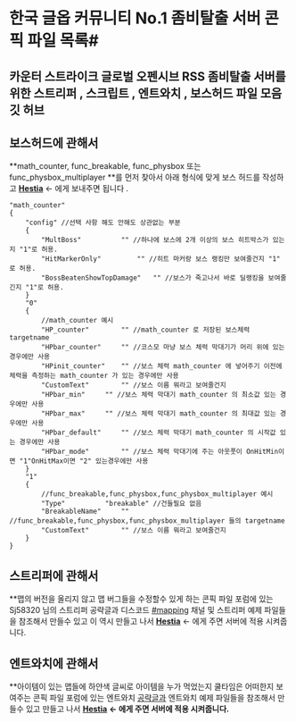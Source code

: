 # 한국 글옵 커뮤니티 No.1 좀비탈출 서버 콘픽 파일 목록#

## 카운터 스트라이크 글로벌 오펜시브 RSS 좀비탈출 서버를 위한 스트리퍼 , 스크립트 , 엔트와치 , 보스허드 파일 모음 깃 허브 

 


## 보스허드에 관해서

**math_counter, func_breakable, func_physbox 또는 func_physbox_multiplayer **를 먼저 찾아서 아래 형식에 맞게 보스 허드를 작성하고 
[**__Hestia__**](https://steamcommunity.com/id/zemghestia/) <- 에게 보내주면 됩니다 .
```
"math_counter"
{
	"config" //선택 사항 해도 안해도 상관없는 부분 
	{
		"MultBoss"			"" //하나에 보스에 2개 이상의 보스 히트박스가 있는지 "1"로 허용.
		"HitMarkerOnly"			"" //히트 마커랑 보스 랭킹만 보여줄건지 "1" 로 허용.
		"BossBeatenShowTopDamage"	"" //보스가 죽고나서 바로 딜랭킹을 보여줄긴지 "1"로 허용.
	}
	"0"
	{
		//math_counter 예시
		"HP_counter"		"" //math_counter 로 저장된 보스체력 targetname
		"HPbar_counter"		"" //코스모 마냥 보스 체력 막대기가 머리 위에 있는경우에만 사용
		"HPinit_counter"	"" //보스 체력 math_counter 에 넣어주기 이전에 체력을 측정하는 math_counter 가 있는 경우에만 사용
		"CustomText"		"" //보스 이름 뭐라고 보여줄건지
		"HPbar_min"		"" //보스 체력 막대기 math_counter 의 최소값 있는 경우에만 사용
		"HPbar_max"		"" //보스 체력 막대기 math_counter 의 최대값 있는 경우에만 사용
		"HPbar_default"		"" //보스 체력 막대기 math_counter 의 시작값 있는 경우에만 사용
		"HPbar_mode"		"" //보스 체력 막대기에 주는 아웃풋이 OnHitMin이면 "1"OnHitMax이면 "2" 있는경우에만 사용
	}
	"1"
	{
		//func_breakable,func_physbox,func_physbox_multiplayer 예시
		"Type"			"breakable" //건들필요 없음 
		"BreakableName"		"" //func_breakable,func_physbox,func_physbox_multiplayer 들의 targetname
		"CustomText"		"" //보스 이름 뭐라고 보여줄건지
	}
}
```

## 스트리퍼에 관해서

**맵의 버전을 올리지 않고 맵 버그들을 수정할수 있게 하는 콘픽 파일 
포럼에 있는 Sj58320 님의 스트리퍼 공략글과 디스코드 [#mapping](https://discord.gg/G5mTnd9) 채널 및 스트리퍼 예제 파일들을 참조해서 만들수 있고 
이 역시 만들고 나서 [**__Hestia__**](https://steamcommunity.com/id/zemghestia/) <- 에게 주면 서버에 적용 시켜줍니다.



## 엔트와치에 관해서

**아이템이 있는 맵들에 하얀색 글씨로 아이템을 누가 먹었는지 쿨타임은 어떠한지 보여주는 콘픽 파일
포럼에 있는 엔트와치 [공략글과](http://rssgo.co.kr/web/index.php?_filter=search&mid=explan&search_target=title_content&search_keyword=%EC%97%94%ED%8A%B8%EC%99%80%EC%B9%98&document_srl=46715)  엔트와치 예제 파일들을 참조해서 만들수 있고 
만들고 나서
[**__Hestia__**](https://steamcommunity.com/id/zemghestia/) **<- 에게 주면 서버에 적용 시켜줍니다.**

